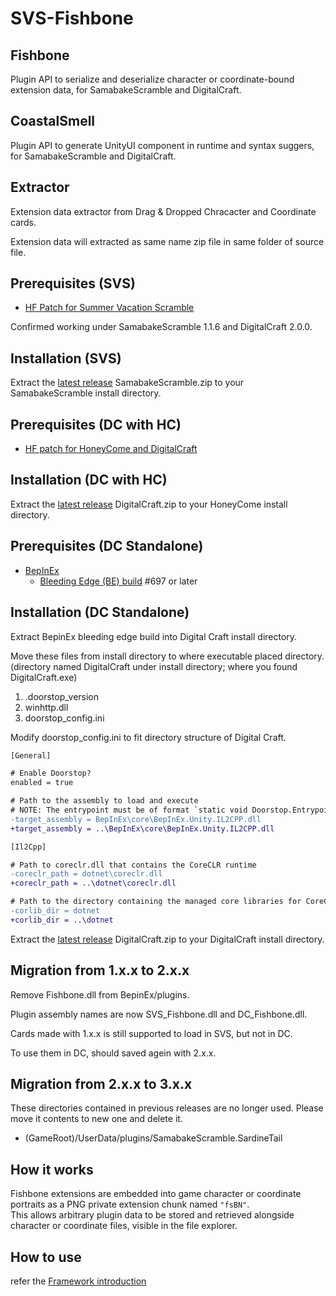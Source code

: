 # SVS-Fishbone

## Fishbone

Plugin API to serialize and deserialize character or coordinate-bound extension data, for SamabakeScramble and DigitalCraft.

## CoastalSmell

Plugin API to generate UnityUI component in runtime and syntax suggers, for SamabakeScramble and DigitalCraft.

## Extractor

Extension data extractor from Drag & Dropped Chracacter and Coordinate cards.

Extension data will extracted as same name zip file in same folder of source file.

## Prerequisites (SVS)

- [HF Patch for Summer Vacation Scramble](https://github.com/ManlyMarco/SVS-HF_Patch)

Confirmed working under SamabakeScramble 1.1.6 and DigitalCraft 2.0.0.

## Installation (SVS)

Extract the [latest release](https://github.com/MaybeSamigroup/SVS-Fishbone/releases/latest) SamabakeScramble.zip to your SamabakeScramble install directory.

## Prerequisites (DC with HC)

- [HF patch for HoneyCome and DigitalCraft](https://github.com/ManlyMarco/HC-HF_Patch)

## Installation (DC with HC)

Extract the [latest release](https://github.com/MaybeSamigroup/SVS-Fishbone/releases/latest) DigitalCraft.zip to your HoneyCome install directory.

## Prerequisites (DC Standalone)

- [BepInEx](https://github.com/BepInEx/BepInE)
  - [Bleeding Edge (BE) build](https://builds.bepinex.dev/projects/bepinex_be) #697 or later

## Installation (DC Standalone)

Extract BepinEx bleeding edge build into Digital Craft install directory.

Move these files from install directory to where executable placed directory. (directory named DigitalCraft under install directory; where you found DigitalCraft.exe)

1. .doorstop_version
1. winhttp.dll
1. doorstop_config.ini

Modify doorstop_config.ini to fit directory structure of Digital Craft.

```diff
[General]

# Enable Doorstop?
enabled = true

# Path to the assembly to load and execute
# NOTE: The entrypoint must be of format `static void Doorstop.Entrypoint.Start()`
-target_assembly = BepInEx\core\BepInEx.Unity.IL2CPP.dll
+target_assembly = ..\BepInEx\core\BepInEx.Unity.IL2CPP.dll
```

```diff
[Il2Cpp]

# Path to coreclr.dll that contains the CoreCLR runtime
-coreclr_path = dotnet\coreclr.dll
+coreclr_path = ..\dotnet\coreclr.dll

# Path to the directory containing the managed core libraries for CoreCLR (mscorlib, System, etc.)
-corlib_dir = dotnet
+corlib_dir = ..\dotnet
```

Extract the [latest release](https://github.com/MaybeSamigroup/SVS-Fishbone/releases/latest) DigitalCraft.zip to your DigitalCraft install directory.

## Migration from 1.x.x to 2.x.x

Remove Fishbone.dll from BepinEx/plugins.

Plugin assembly names are now SVS_Fishbone.dll and DC_Fishbone.dll.

Cards made with 1.x.x is still supported to load in SVS, but not in DC.

To use them in DC, should saved agein with 2.x.x.

## Migration from 2.x.x to 3.x.x

These directories contained in previous releases are no longer used.
Please move it contents to new one and delete it.

- (GameRoot)/UserData/plugins/SamabakeScramble.SardineTail

## How it works

Fishbone extensions are embedded into game character or coordinate portraits as a PNG private extension chunk named `"fsBN"`.  
This allows arbitrary plugin data to be stored and retrieved alongside character or coordinate files, visible in the file explorer.

## How to use

refer the [Framework introduction](https://github.com/MaybeSamigroup/SVS-Fishbone/wiki)

